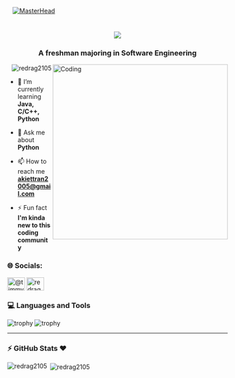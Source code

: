 <!--Banner !-->
&nbsp;&nbsp;&nbsp;[![MasterHead](https://i.imgur.com/vvelX5G.png)](https://akiettran2005.wixsite.com/redrag21) 

<h1 align="center">
	<img src="https://readme-typing-svg.demolab.com?font=Righteous&size=43&color=1EFEFF&center=true&vCenter=true&width=500&height=70&duration=4000&lines=Hi+There!+👋🏻;+I'm+ReDrag 🐲;" />
</h1>

<h3 align="center">A freshman majoring in Software Engineering </h3>
<img align="right" alt="Coding" width="400" src="https://camo.githubusercontent.com/0eda36005abd9bf7e72584afc2f6ef1e808a357cb65a07fc2fe5036ba5268df7/68747470733a2f2f692e70696e696d672e636f6d2f6f726967696e616c732f65382f66342f35332f65386634353334363961336563393765636433353464663436356437333931332e676966" />

<p align="right"> <img src="https://komarev.com/ghpvc/?username=redrag2105&label=Profile%20views&color=0e75b6&style=flat" alt="redrag2105" /> </p>

- 🌱 I’m currently learning **Java, C/C++, Python**

- 💬 Ask me about **Python**

- 📫 How to reach me **akiettran2005@gmail.com**

- ⚡ Fun fact **I'm kinda new to this coding community**

<!-- SOCIAL MEDIA !-->
### 🌐 Socials:
<p align="left">
	<a href="https://twitter.com/@timmytran_21" target="blank"><img align="center" src="https://raw.githubusercontent.com/rahuldkjain/github-profile-readme-generator/master/src/images/icons/Social/twitter.svg" alt="@timmytran_21" height="30" width="40" /></a>
	<a href="https://instagram.com/redrag_21" target="blank"><img align="center" src="https://raw.githubusercontent.com/rahuldkjain/github-profile-readme-generator/master/src/images/icons/Social/instagram.svg" alt="redrag_21" height="30" width="40" /></a>
</p>

<!-- Knowledge !-->
### 💻 Languages and Tools
![trophy](https://skillicons.dev/icons?i=java,py,c,html,arduino,react&perline=18)
![trophy](https://skillicons.dev/icons?i=idea,vscode,stackoverflow,git,github,neovim&perline=18)
<hr>

<!--GITHUB STATS !-->
### :zap: GitHub Stats ❤️ 
<p><img align="left" src="https://github-readme-stats.vercel.app/api/top-langs?username=redrag2105&show_icons=true&locale=en&layout=compact&langs_count=8&border_radius=16.5&theme=vision-friendly-dark" alt="redrag2105" /></p>

<p>&nbsp;<img align="center" src="https://github-readme-stats.vercel.app/api?username=redrag2105&show_icons=true&locale=en&hide=stars,prs&border_radius=16.5&theme=vision-friendly-dark" alt="redrag2105" /></p>
